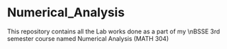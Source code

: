 # Numerical_Analysis

This repository contains all the Lab works done as a part of my \nBSSE 3rd semester course named Numerical Analysis (MATH 304)
